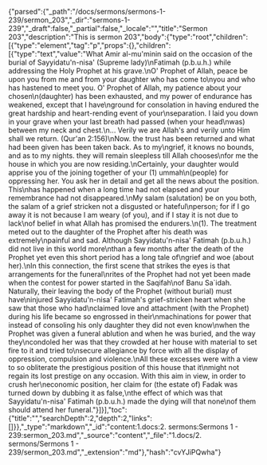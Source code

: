 {"parsed":{"_path":"/docs/sermons/sermons-1-239/sermon_203","_dir":"sermons-1-239","_draft":false,"_partial":false,"_locale":"","title":"Sermon 203","description":"This is sermon 203","body":{"type":"root","children":[{"type":"element","tag":"p","props":{},"children":[{"type":"text","value":"What Amir al-mu'minin said on the occasion of the burial of Sayyidatu'n-nisa' (Supreme lady)\nFatimah (p.b.u.h.) while addressing the Holy Prophet at his grave.\nO' Prophet of Allah, peace be upon you from me and from your daughter who has come to\nyou and who has hastened to meet you. O' Prophet of Allah, my patience about your chosen\n(daughter) has been exhausted, and my power of endurance has weakened, except that I have\nground for consolation in having endured the great hardship and heart-rending event of your\nseparation. I laid you down in your grave when your last breath had passed (when your head\nwas) between my neck and chest.\n... Verily we are Allah's and verily unto Him shall we return. (Qur'an 2:156)\nNow. the trust has been returned and what had been given has been taken back. As to my\ngrief, it knows no bounds, and as to my nights. they will remain sleepless till Allah chooses\nfor me the house in which you are now residing.\nCertainly, your daughter would apprise you of the joining together of your (1) ummah\n(people) for oppressing her. You ask her in detail and get all the news about the position. This\nhas happened when a long time had not elapsed and your remembrance had not disappeared.\nMy salam (salutation) be on you both, the salam of a grief stricken not a disgusted or hateful\nperson; for if I go away it is not because I am weary (of you), and if I stay it is not due to lack\nof belief in what Allah has promised the endurers.\n(1). The treatment meted out to the daughter of the Prophet after his death was extremely\npainful and sad. Although Sayyidatu'n-nisa' Fatimah (p.b.u.h.) did not live in this world more\nthan a few months after the death of the Prophet yet even this short period has a long tale of\ngrief and woe (about her).\nIn this connection, the first scene that strikes the eyes is that arrangements for the funeral\nrites of the Prophet had not yet been made when the contest for power started in the Saqifah\nof Banu Sa`idah. Naturally, their leaving the body of the Prophet (without burial) must have\ninjured Sayyidatu'n-nisa' Fatimah's grief-stricken heart when she saw that those who had\nclaimed love and attachment (with the Prophet) during his life became so engrossed in their\nmachinations for power that instead of consoling his only daughter they did not even know\nwhen the Prophet was given a funeral ablution and when he was buried, and the way they\ncondoled her was that they crowded at her house with material to set fire to it and tried to\nsecure allegiance by force with all the display of oppression, compulsion and violence.\nAll these excesses were with a view to so obliterate the prestigious position of this house that it\nmight not regain its lost prestige on any occasion. With this aim in view, in order to crush her\neconomic position, her claim for (the estate of) Fadak was turned down by dubbing it as false,\nthe effect of which was that Sayyidatu'n-nisa' Fatimah (p.b.u.h.) made the dying will that none\nof them should attend her funeral."}]}],"toc":{"title":"","searchDepth":2,"depth":2,"links":[]}},"_type":"markdown","_id":"content:1.docs:2. sermons:Sermons 1 - 239:sermon_203.md","_source":"content","_file":"1.docs/2. sermons/Sermons 1 - 239/sermon_203.md","_extension":"md"},"hash":"cvYJiPQwha"}